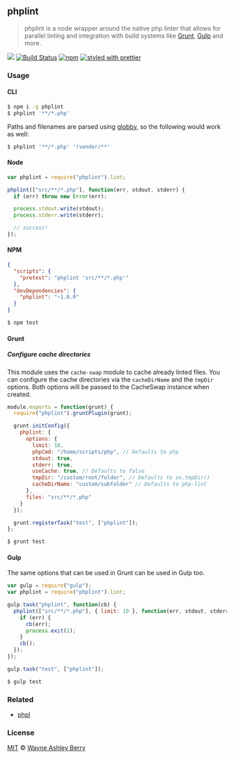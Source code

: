 ## phplint

> phplint is a node wrapper around the native php linter that allows for
> parallel linting and integration with build systems like
> [Grunt](http://gruntjs.com/), [Gulp](http://gulpjs.com/) and more.

<a href="https://enjoy.gitstore.app/repositories/wayneashleyberry/phplint"><img src="https://enjoy.gitstore.app/repositories/badge-wayneashleyberry/phplint.svg"></a>
[![Build Status](https://travis-ci.org/wayneashleyberry/phplint.svg?branch=master)](https://travis-ci.org/wayneashleyberry/phplint)
[![npm](http://img.shields.io/npm/v/phplint.svg?style=flat)](https://www.npmjs.com/package/phplint)
[![styled with prettier](https://img.shields.io/badge/styled_with-prettier-ff69b4.svg)](https://github.com/prettier/prettier)

### Usage

#### CLI

```sh
$ npm i -g phplint
$ phplint '**/*.php'
```

Paths and filenames are parsed using
[globby](https://github.com/sindresorhus/globby), so the following would work
as well:

```sh
$ phplint '**/*.php' '!vendor/**'
```

#### Node

```js
var phplint = require("phplint").lint;

phplint(["src/**/*.php"], function(err, stdout, stderr) {
  if (err) throw new Error(err);

  process.stdout.write(stdout);
  process.stderr.write(stderr);

  // success!
});
```

#### NPM

```json
{
  "scripts": {
    "pretest": "phplint 'src/**/*.php'"
  },
  "devDependencies": {
    "phplint": "~1.0.0"
  }
}
```

```sh
$ npm test
```

#### Grunt

##### Configure cache directories

This module uses the `cache-swap` module to cache already linted files.
You can configure the cache directories via the `cacheDirName` and the `tmpDir` options.
Both options will be passed to the CacheSwap instance when created.

```js
module.exports = function(grunt) {
  require("phplint").gruntPlugin(grunt);

  grunt.initConfig({
    phplint: {
      options: {
        limit: 10,
        phpCmd: "/home/scripts/php", // Defaults to php
        stdout: true,
        stderr: true,
        useCache: true, // Defaults to false
        tmpDir: "/custom/root/folder", // Defaults to os.tmpDir()
        cacheDirName: "custom/subfolder" // Defaults to php-lint
      },
      files: "src/**/*.php"
    }
  });

  grunt.registerTask("test", ["phplint"]);
};
```

```sh
$ grunt test
```

#### Gulp

The same options that can be used in Grunt can be used in Gulp too.

```js
var gulp = require("gulp");
var phplint = require("phplint").lint;

gulp.task("phplint", function(cb) {
  phplint(["src/**/*.php"], { limit: 10 }, function(err, stdout, stderr) {
    if (err) {
      cb(err);
      process.exit(1);
    }
    cb();
  });
});

gulp.task("test", ["phplint"]);
```

```sh
$ gulp test
```

### Related

- [phpl](https://github.com/wayneashleyberry/phpl)

### License

[MIT](http://opensource.org/licenses/MIT) © [Wayne Ashley Berry](https://wayne.cloud)
